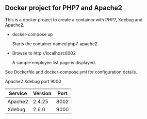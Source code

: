 ## Docker project for PHP7 and Apache2

This is a docker project to create a container with PHP7, Xdebug and Apache2. 

* docker-compose up

    Starts the container named php7-apache2

* Browse to http://localhost:8002

    A sample employee list page is displayed.

See Dockerfile and docker-compose.yml for configuration details.


Apache2 
Xdebug port 9000

Service | Version | Port
--- | --- | ---
Apache2 | 2.4.25 | 8002 | 
Xdebug | 2.6.0 | 9000 |